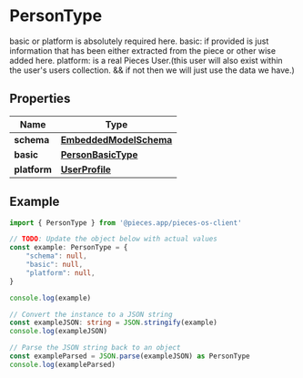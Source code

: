 
# PersonType

basic or platform is absolutely required here. basic: if provided is just information that has been either extracted from the piece or other wise added here. platform: is a real Pieces User.(this user will also exist within the user\'s users collection. && if not then we will just use the data we have.)

## Properties

Name | Type
------------ | -------------
**schema** | [**EmbeddedModelSchema**](EmbeddedModelSchema)
**basic** | [**PersonBasicType**](PersonBasicType)
**platform** | [**UserProfile**](UserProfile)

## Example

```typescript
import { PersonType } from '@pieces.app/pieces-os-client'

// TODO: Update the object below with actual values
const example: PersonType = {
    "schema": null,
    "basic": null,
    "platform": null,
}

console.log(example)

// Convert the instance to a JSON string
const exampleJSON: string = JSON.stringify(example)
console.log(exampleJSON)

// Parse the JSON string back to an object
const exampleParsed = JSON.parse(exampleJSON) as PersonType
console.log(exampleParsed)
```



